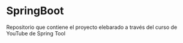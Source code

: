 # SpringBoot
Repositorio que contiene el proyecto elebarado a través del curso de YouTube de Spring Tool
